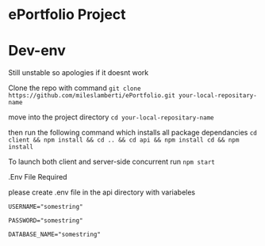 # ePortfolio Project


# Dev-env
      
Still unstable so apologies if it doesnt work 

Clone the repo with command `git clone https://github.com/mileslamberti/ePortfolio.git your-local-repositary-name`

move into the project directory `cd your-local-repositary-name`

then run the following command which installs all package dependancies
`cd client && npm install && cd .. && cd api && npm install cd && npm install`

To launch both client and server-side concurrent run
`npm start`


.Env File Required

please create .env file in the api directory with variabeles


`USERNAME="somestring"`

`PASSWORD="somestring"`

`DATABASE_NAME="somestring"`

